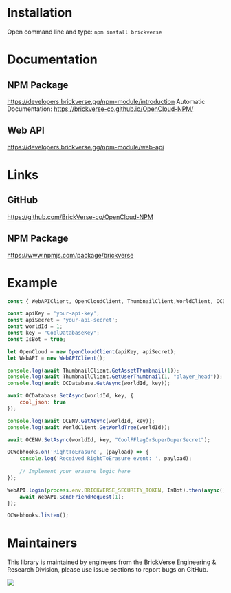 # Installation
Open command line and type: ``npm install brickverse``

# Documentation
## NPM Package
https://developers.brickverse.gg/npm-module/introduction
Automatic Documentation: https://brickverse-co.github.io/OpenCloud-NPM/

## Web API
https://developers.brickverse.gg/npm-module/web-api

# Links
## GitHub 
https://github.com/BrickVerse-co/OpenCloud-NPM

## NPM Package
https://www.npmjs.com/package/brickverse

# Example
```js
const { WebAPIClient, OpenCloudClient, ThumbnailClient,WorldClient, OCDatabase, OCENV, OCWebhooks } = require("brickverse");

const apiKey = 'your-api-key';
const apiSecret = 'your-api-secret';
const worldId = 1;
const key = "CoolDatabaseKey";
const IsBot = true;

let OpenCloud = new OpenCloudClient(apiKey, apiSecret);
let WebAPI = new WebAPIClient();

console.log(await ThumbnailClient.GetAssetThumbnail(1));
console.log(await ThumbnailClient.GetUserThumbnail(1, "player_head"));
console.log(await OCDatabase.GetAsync(worldId, key));

await OCDatabase.SetAsync(worldId, key, {
    cool_json: true
});

console.log(await OCENV.GetAsync(worldId, key));
console.log(await WorldClient.GetWorldTree(worldId));

await OCENV.SetAsync(worldId, key, "CoolFFlagOrSuperDuperSecret");

OCWebhooks.on('RightToErasure', (payload) => {
    console.log('Received RightToErasure event: ', payload);
    
    // Implement your erasure logic here
});

WebAPI.login(process.env.BRICKVERSE_SECURITY_TOKEN, IsBot).then(async() => {
    await WebAPI.SendFriendRequest(1);
});

OCWebhooks.listen();
```

# Maintainers
This library is maintained by engineers from the BrickVerse Engineering & Research Division, please use issue sections to report bugs on GitHub.

[![](https://data.jsdelivr.com/v1/package/npm/brickverse/badge)](https://www.jsdelivr.com/package/npm/brickverse)
